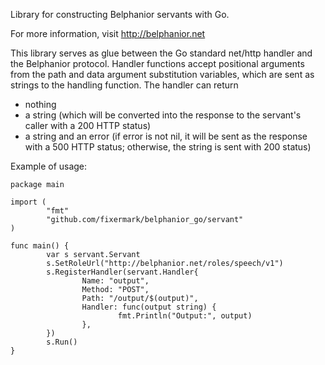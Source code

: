 Library for constructing Belphanior servants with Go.

For more information, visit http://belphanior.net

This library serves as glue between the Go standard net/http handler and the Belphanior protocol. Handler functions accept positional arguments from the path and data argument substitution variables, which are sent as strings to the handling function. The handler can return 

* nothing
* a string (which will be converted into the response to the servant's caller with a 200 HTTP status)
* a string and an error (if error is not nil, it will be sent as the response with a 500 HTTP status; otherwise, the string is sent with 200 status)

Example of usage:

```
package main

import (
        "fmt"
        "github.com/fixermark/belphanior_go/servant"
)

func main() {
        var s servant.Servant
        s.SetRoleUrl("http://belphanior.net/roles/speech/v1")
        s.RegisterHandler(servant.Handler{
                Name: "output",
                Method: "POST",
                Path: "/output/$(output)",
                Handler: func(output string) {
                        fmt.Println("Output:", output)
                },
        })
        s.Run()
}
```
